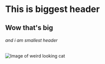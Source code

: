 # This is biggest header
## Wow that's big
###### and i am smallest header

![Image of weird looking cat](https://octodex.github.com/images/yaktocat.png)
